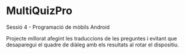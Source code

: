 # MultiQuizPro
Sessió 4 - Programació de mòbils Android

Projecte millorat afegint les traduccions de les preguntes i evitant que desaparegui el quadre de diàleg amb els resultats al rotar el dispositiu.
